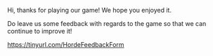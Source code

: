 Hi, thanks for playing our game! We hope you enjoyed it.

Do leave us some feedback with regards to the game so that we can continue to improve it!

https://tinyurl.com/HordeFeedbackForm


